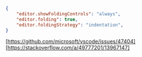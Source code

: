 ```settings.json
{
    "editor.showFoldingControls": "always",
    "editor.folding": true,
    "editor.foldingStrategy": "indentation", 
}
```

[https://github.com/microsoft/vscode/issues/47404]
[https://stackoverflow.com/a/49777201/13967147]